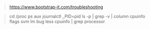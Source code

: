 > https://www.bootstrap-it.com/troubleshooting

> cd /proc
> ps aux 
> journalctl _PID=pid
> ls -p | grep -v | column
> cpuinfo flags svm  lm bug
> less cpuinfo | grep processor

